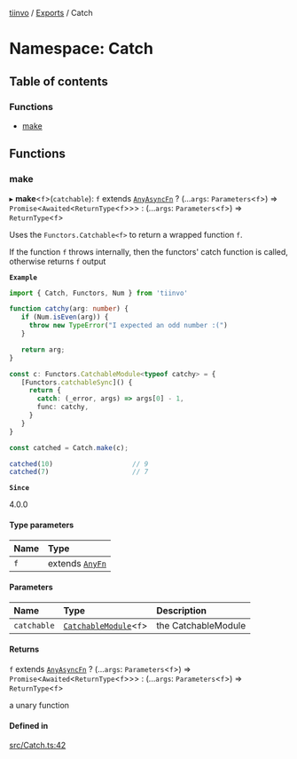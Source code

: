 [tiinvo](../README.md) / [Exports](../modules.md) / Catch

# Namespace: Catch

## Table of contents

### Functions

- [make](Catch.md#make)

## Functions

### make

▸ **make**<`f`\>(`catchable`): `f` extends [`AnyAsyncFn`](Fn.md#anyasyncfn) ? (...`args`: `Parameters`<`f`\>) => `Promise`<`Awaited`<`ReturnType`<`f`\>\>\> : (...`args`: `Parameters`<`f`\>) => `ReturnType`<`f`\>

Uses the `Functors.Catchable<f>` to return a wrapped function `f`.

If the function `f` throws internally, then the functors' catch function is called, otherwise returns `f` output

**`Example`**

```ts
import { Catch, Functors, Num } from 'tiinvo'

function catchy(arg: number) {
   if (Num.isEven(arg)) {
     throw new TypeError("I expected an odd number :(")
   }

   return arg;
}

const c: Functors.CatchableModule<typeof catchy> = {
   [Functors.catchableSync]() {
     return {
       catch: (_error, args) => args[0] - 1,
       func: catchy,
     }
   }
}

const catched = Catch.make(c);

catched(10)                    // 9
catched(7)                     // 7
```

**`Since`**

4.0.0

#### Type parameters

| Name | Type |
| :------ | :------ |
| `f` | extends [`AnyFn`](Fn.md#anyfn) |

#### Parameters

| Name | Type | Description |
| :------ | :------ | :------ |
| `catchable` | [`CatchableModule`](Functors.md#catchablemodule)<`f`\> | the CatchableModule<f> |

#### Returns

`f` extends [`AnyAsyncFn`](Fn.md#anyasyncfn) ? (...`args`: `Parameters`<`f`\>) => `Promise`<`Awaited`<`ReturnType`<`f`\>\>\> : (...`args`: `Parameters`<`f`\>) => `ReturnType`<`f`\>

a unary function

#### Defined in

[src/Catch.ts:42](https://github.com/OctoD/tiinvo/blob/f503224/src/Catch.ts#L42)
